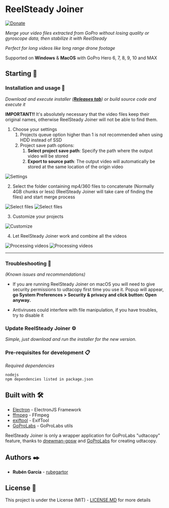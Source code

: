 # ReelSteady Joiner

[![Donate](https://img.shields.io/badge/Donate-PayPal-green.svg)](https://www.paypal.com/donate?hosted_button_id=P9JH3CF5DHEJW)

_Merge your video files extracted from GoPro without losing quality or gyroscope data, then stabilize it with ReelSteady_

_Perfect for long videos like long range drone footage_

Supported on **Windows** & **MacOS** with GoPro Hero 6, 7, 8, 9, 10 and MAX

## Starting 🚀

### Installation and usage 🔧

_Download and execute installer (**[Releases tab](https://github.com/rubegartor/ReelSteady-Joiner/releases)**) or build source code and execute it_

**IMPORTANT!!** It's absolutely necessary that the video files keep their original names, otherwise ReelSteady Joiner will not be able to find them.

1. Choose your settings
   1. Projects queue option higher than 1 is not recommended when using HDD instead of SSD
   2. Project save path options:
      1. **Select project save path**: Specify the path where the output video will be stored
      2. **Export to source path**: The output video will automatically be stored at the same location of the origin video

![Settings](https://i.imgur.com/ChiR3RN.png)

2. Select the folder containing mp4/360 files to concatenate (Normally 4GB chunks or less) (ReelSteady Joiner will take care of finding the files) and start merge process

![Select files](https://i.imgur.com/d5LSXdp.png)
![Select files](https://i.imgur.com/zMIcsCo.png)

3. Customize your projects

![Customize](https://i.imgur.com/DnfD9oz.png)

4. Let ReelSteady Joiner work and combine all the videos

![Processing videos](https://i.imgur.com/dKj0AzU.png)
![Processing videos](https://i.imgur.com/rwX66Ng.png)

---

### Troubleshooting 🔎
_(Known issues and recommendations)_

- If you are running ReelSteady Joiner on macOS you will need to give security permissions to udtacopy first time you use it.
  Popup will appear, **go System Preferences > Security & privacy and click button: Open anyway.**

- Antiviruses could interfere with file manipulation, if you have troubles, try to disable it

### Update ReelSteady Joiner ⚙️

_Simple, just download and run the installer for the new version._

### Pre-requisites for development 📋

_Required dependencies_

```
nodejs
npm dependencies listed in package.json
```

## Built with 🛠️

* [Electron](https://www.electronjs.org/) - ElectronJS Framework
* [ffmpeg](http://ffmpeg.org/) - FFmpeg
* [exiftool](https://exiftool.org/) - ExifTool
* [GoProLabs](https://gopro.github.io/labs/) - GoProLabs utils

ReelSteady Joiner is only a wrapper application for GoProLabs "udtacopy" feature, thanks to [dnewman-gpsw](https://github.com/dnewman-gpsw) and [GoProLabs](https://github.com/gopro/labs) for creating udtacopy.

## Authors ✒️

* **Rubén García** - [rubegartor](https://github.com/rubegartor)

## License 📄

This project is under the License (MIT) - [LICENSE.MD](LICENSE.MD) for more details
